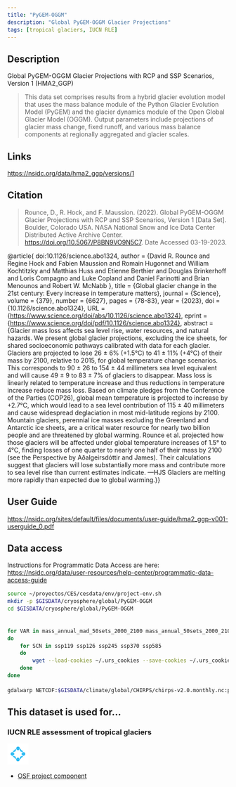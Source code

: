 ```yaml
---
title: "PyGEM-OGGM"
description: "Global PyGEM-OGGM Glacier Projections"
tags: [tropical glaciers, IUCN RLE]
---
```


## Description

Global PyGEM-OGGM Glacier Projections with RCP and SSP Scenarios, Version 1 (HMA2_GGP)

> This data set comprises results from a hybrid glacier evolution model that uses the mass balance module of the Python Glacier Evolution Model (PyGEM) and the glacier dynamics module of the Open Global Glacier Model (OGGM). Output parameters include projections of glacier mass change, fixed runoff, and various mass balance components at regionally aggregated and glacier scales.

## Links 

https://nsidc.org/data/hma2_ggp/versions/1

## Citation

> Rounce, D., R. Hock, and F. Maussion. (2022). Global PyGEM-OGGM Glacier Projections with RCP and SSP Scenarios, Version 1 [Data Set]. Boulder, Colorado USA. NASA National Snow and Ice Data Center Distributed Active Archive Center. https://doi.org/10.5067/P8BN9VO9N5C7. Date Accessed 03-19-2023.

@article{
doi:10.1126/science.abo1324,
author = {David R. Rounce  and Regine Hock  and Fabien Maussion  and Romain Hugonnet  and William Kochtitzky  and Matthias Huss  and Etienne Berthier  and Douglas Brinkerhoff  and Loris Compagno  and Luke Copland  and Daniel Farinotti  and Brian Menounos  and Robert W. McNabb },
title = {Global glacier change in the 21st century: Every increase in temperature matters},
journal = {Science},
volume = {379},
number = {6627},
pages = {78-83},
year = {2023},
doi = {10.1126/science.abo1324},
URL = {https://www.science.org/doi/abs/10.1126/science.abo1324},
eprint = {https://www.science.org/doi/pdf/10.1126/science.abo1324},
abstract = {Glacier mass loss affects sea level rise, water resources, and natural hazards. We present global glacier projections, excluding the ice sheets, for shared socioeconomic pathways calibrated with data for each glacier. Glaciers are projected to lose 26 ± 6\% (+1.5°C) to 41 ± 11\% (+4°C) of their mass by 2100, relative to 2015, for global temperature change scenarios. This corresponds to 90 ± 26 to 154 ± 44 millimeters sea level equivalent and will cause 49 ± 9 to 83 ± 7\% of glaciers to disappear. Mass loss is linearly related to temperature increase and thus reductions in temperature increase reduce mass loss. Based on climate pledges from the Conference of the Parties (COP26), global mean temperature is projected to increase by +2.7°C, which would lead to a sea level contribution of 115 ± 40 millimeters and cause widespread deglaciation in most mid-latitude regions by 2100. Mountain glaciers, perennial ice masses excluding the Greenland and Antarctic ice sheets, are a critical water resource for nearly two billion people and are threatened by global warming. Rounce et al. projected how those glaciers will be affected under global temperature increases of 1.5° to 4°C, finding losses of one quarter to nearly one half of their mass by 2100 (see the Perspective by Aðalgeirsdóttir and James). Their calculations suggest that glaciers will lose substantially more mass and contribute more to sea level rise than current estimates indicate. —HJS Glaciers are melting more rapidly than expected due to global warming.}}

## User Guide

https://nsidc.org/sites/default/files/documents/user-guide/hma2_ggp-v001-userguide_0.pdf

## Data access

Instructions for Programmatic Data Access are here: https://nsidc.org/data/user-resources/help-center/programmatic-data-access-guide

```sh
source ~/proyectos/CES/cesdata/env/project-env.sh
mkdir -p $GISDATA/cryosphere/global/PyGEM-OGGM
cd $GISDATA/cryosphere/global/PyGEM-OGGM


for VAR in mass_annual_mad_50sets_2000_2100 mass_annual_50sets_2000_2100
do 
    for SCN in ssp119 ssp126 ssp245 ssp370 ssp585 
    do
        wget --load-cookies ~/.urs_cookies --save-cookies ~/.urs_cookies --keep-session-cookies --no-check-certificate --auth-no-challenge=on -r --reject "index.html*" -np -e robots=off -nd --continue https://n5eil01u.ecs.nsidc.org/HMA/HMA2_GGP.001/2000.01.01/R16_glac_${VAR}-${SCN}.nc        
    done
done 

gdalwarp NETCDF:$GISDATA/climate/global/CHIRPS/chirps-v2.0.monthly.nc:precip -t_srs EPSG:4326 -te -74 0 -58 13 -of 'GTiff' Test1.tif

```


## This dataset is used for...

### IUCN RLE assessment of tropical glaciers 

![](/img/osf-logo.png) 

- [OSF project component](https://osf.io/432sb/)


